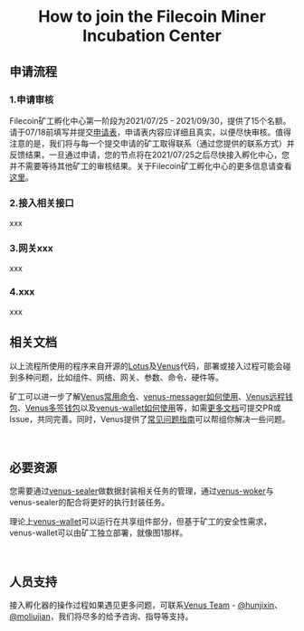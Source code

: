 
# <div align=center> How to join the Filecoin Miner Incubation Center </div>

## 申请流程

### 1.申请审核

Filecoin矿工孵化中心第一阶段为2021/07/25 - 2021/09/30，提供了15个名额。请于07/18前填写并提交[申请表](http://venusteam.mikecrm.com/1lmpQtj)，申请表内容应详细且真实，以便尽快审核。值得注意的是，我们将与每一个提交申请的矿工取得联系（通过您提供的联系方式）并反馈结果，一旦通过申请，您的节点将在2021/07/25之后尽快接入孵化中心，您并不需要等待其他矿工的审核结果。关于Filecoin矿工孵化中心的更多信息请查看[这里](./README.md)。

### 2.接入相关接口
xxx

### 3.网关xxx
xxx

### 4.xxx
xxx

## 相关文档
以上流程所使用的程序来自开源的[Lotus](https://github.com/filecoin-project/lotus/releases)及[Venus](https://github.com/filecoin-project/venus/releases)代码，部署或接入过程可能会碰到多种问题，比如组件、网络、网关、参数、命令、硬件等。

矿工可以进一步了解[Venus常用命令](https://github.com/filecoin-project/venus-docs/blob/master/docs/zh/Commands.md)、[venus-messager如何使用](https://github.com/filecoin-project/venus-docs/blob/master/docs/zh/How%20to%20use%20venus%20messager.md)、[Venus远程钱包](https://github.com/filecoin-project/venus-docs/blob/master/docs/zh/Venus%20wallet.md)、[Venus多签钱包](https://github.com/filecoin-project/venus-docs/blob/master/docs/zh/Multisig-Wallet.md)以及[venus-wallet如何使用](https://github.com/filecoin-project/venus-docs/blob/master/docs/zh/How-To-Use-Wallet.md)等，如需[更多文档](https://github.com/filecoin-project/venus-docs)可提交PR或Issue，共同完善。同时，Venus提供了[常见问题指南](https://github.com/filecoin-project/venus-docs/blob/master/docs/zh/Troubleshooting-%26-FAQ.md)可以帮组你解决一些问题。

</br>

## 必要资源
您需要通过[venus-sealer](https://github.com/filecoin-project/venus-sealer)做数据封装相关任务的管理，通过[venus-woker](https://github.com/filecoin-project/venus-docs/blob/master/docs/zh/Venus-Worker.md)与venus-sealer的配合将更好的执行封装任务。

理论上[venus-wallet](https://github.com/filecoin-project/venus-wallet)可以运行在共享组件部分，但基于矿工的安全性需求，venus-wallet可以由矿工独立部署，就像图1那样。

</br>

## 人员支持
接入孵化器的操作过程如果遇见更多问题，可联系[Venus Team](https://filecoinproject.slack.com/archives/CEHHJNJS3) - [@hunjixin](https://filecoinproject.slack.com/team/USSCQ7WGM)、[@moliujian](https://filecoinproject.slack.com/team/UP4KR85FT)，我们将尽多的给予咨询、指导等支持。
